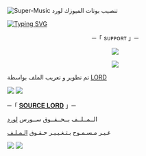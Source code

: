 ![Super-Music](https://graph.org/file/b0effba029d343cc82da1.jpg)
تنصيب بوتات الميوزك لورد

[![Typing SVG](https://readme-typing-svg.herokuapp.com/?lines=WELCOME+TO+SOURCE-LORD+AN+ADVANCE+BOT)](https://github.com/FM8Y/Super-Quran)

<p align="center">
    ─「 sᴜᴩᴩᴏʀᴛ 」─
</p>

</h3>
<p align="center">
<a href="https://t.me/M_r_zC"><img src="https://img.shields.io/badge/-Support%20Group-blue.svg?style=for-the-badge&logo=Telegram"></a>
</p>
<p align="center">
<a href="https://t.me/M_r_zC"><img src="https://img.shields.io/badge/-Support%20Channel-blue.svg?style=for-the-badge&logo=Telegram"></a>
</p>

تم تطوير و تعريب الملف بواسطة [LORD](https://t.me/M_R_C2)

<img src="https://user-images.githubusercontent.com/73097560/115834477-dbab4500-a447-11eb-908a-139a6edaec5c.gif"> <img src="https://user-images.githubusercontent.com/73097560/115834477-dbab4500-a447-11eb-908a-139a6edaec5c.gif">




─「 [𝐒𝐎𝐔𝐑𝐂𝐄 𝐋𝐎𝐑𝐃](https://t.me/M_r_zC) 」─ 


  الــمــلــف بــحــقــوق ســورس [لورد](https://t.me/M_r_zC)

غـيـر مـسـمـوح بـتـغـيـيـر حـقـوق [الـمـلـف](https://t.me/M_r_zC)


<img src="https://user-images.githubusercontent.com/73097560/115834477-dbab4500-a447-11eb-908a-139a6edaec5c.gif"> <img src="https://user-images.githubusercontent.com/73097560/115834477-dbab4500-a447-11eb-908a-139a6edaec5c.gif">

